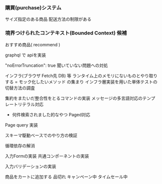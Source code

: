 
### 購買(purchase)システム

サイズ指定のある商品
配送方法の制限がある

### 境界つけられたコンテキスト(Bounded Context) 候補

おすすめ商品( recommend )

graphql で apiを実装

"noErrorTruncation": true 聞いていない問題への対処

インフラ(ブラウザ Fetch先 DB) 等 ランタイム上のメモリにないものとやり取りする = モック化したいメソッド の集まり
インフラ層実装を用いた単体テストの切替方法の調査

集約をまたいだ整合性をとるコマンドの実装
メッセージの多言語対応のテンプレートリテラル対応
  - 何件検索されました的なやつ
Paged対応
  

Page query 実装

スキーマ駆動ベースでのやり方の検証

循環依存の解消

入力Formの実装
  共通コンポーネントの実装

入力バリデーションの実装

商品をカートに追加する
  品切れ
  キャンペーン中
  タイムセール中
  
